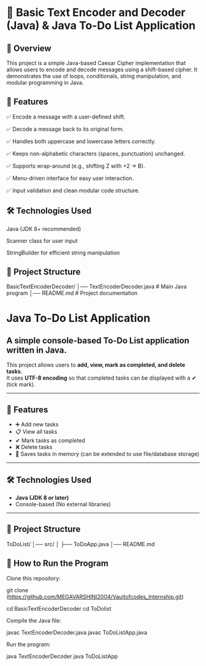 # 🔐 Basic Text Encoder and Decoder (Java) & Java To-Do List Application
## 📌 Overview

This project is a simple Java-based Caesar Cipher implementation that allows users to encode and decode messages using a shift-based cipher.
It demonstrates the use of loops, conditionals, string manipulation, and modular programming in Java.

## 🎯 Features

✅ Encode a message with a user-defined shift.

✅ Decode a message back to its original form.

✅ Handles both uppercase and lowercase letters correctly.

✅ Keeps non-alphabetic characters (spaces, punctuation) unchanged.

✅ Supports wrap-around (e.g., shifting Z with +2 → B).

✅ Menu-driven interface for easy user interaction.

✅ Input validation and clean modular code structure.

## 🛠️ Technologies Used

Java (JDK 8+ recommended)

Scanner class for user input

StringBuilder for efficient string manipulation

## 📂 Project Structure
BasicTextEncoderDecoder/
│── TextEncoderDecoder.java   # Main Java program
│── README.md                 # Project documentation



# Java To-Do List Application

## A simple **console-based To-Do List application** written in **Java**.  
This project allows users to **add, view, mark as completed, and delete tasks**.  
It uses **UTF-8 encoding** so that completed tasks can be displayed with a ✔ (tick mark).

---

## 🚀 Features
- ➕ Add new tasks  
- 📋 View all tasks  
- ✔ Mark tasks as completed  
- ❌ Delete tasks  
- 💾 Saves tasks in memory (can be extended to use file/database storage)  

---

## 🛠️ Technologies Used
- **Java (JDK 8 or later)**
- Console-based (No external libraries)

---

## 📂 Project Structure
ToDoList/
│── src/
│ ├── ToDoApp.java
│── README.md

## 🚀 How to Run the Program

Clone this repository:

git clone (https://github.com/MEGAVARSHINI2004/Vaultofcodes_Internship.git)

cd BasicTextEncoderDecoder
cd ToDolist

Compile the Java file:

javac TextEncoderDecoder.java
javac ToDoListApp.java


Run the program:

java TextEncoderDecoder
java ToDoListApp


